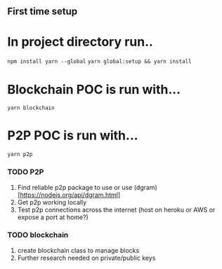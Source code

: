 ## First time setup

# In project directory run.. 
`npm install yarn --global`
`yarn global:setup && yarn install`

# Blockchain POC is run with...
`yarn blockchain`

# P2P POC is run with...
`yarn p2p`

### TODO P2P
1. Find reliable p2p package to use or use (dgram)[https://nodejs.org/api/dgram.html]
2. Get p2p working locally
3. Test p2p connections across the internet (host on heroku or AWS or expose a port at home?)

### TODO blockchain
1. create blockchain class to manage blocks
2. Further research needed on private/public keys

